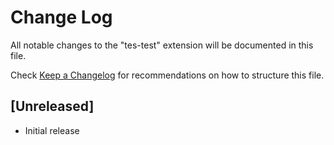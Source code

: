 # Change Log

All notable changes to the "tes-test" extension will be documented in this file.

Check [Keep a Changelog](http://keepachangelog.com/) for recommendations on how to structure this file.

## [Unreleased]

- Initial release